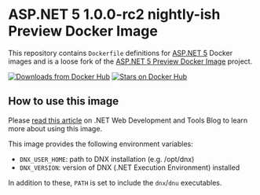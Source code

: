 # ASP.NET 5 1.0.0-rc2 nightly-ish Preview Docker Image

This repository contains `Dockerfile` definitions for [ASP.NET 5](https://github.com/aspnet/home) Docker images and is a loose fork of the [ASP.NET 5 Preview Docker Image](https://github.com/aspnet/aspnet-docker) project.

[![Downloads from Docker Hub](https://img.shields.io/docker/pulls/sunside/aspnet.svg)](https://registry.hub.docker.com/u/sunside/aspnet)
[![Stars on Docker Hub](https://img.shields.io/docker/stars/sunside/aspnet.svg)](https://registry.hub.docker.com/u/sunside/aspnet)

## How to use this image

Please [read this article](http://blogs.msdn.com/b/webdev/archive/2015/01/14/running-asp-net-5-applications-in-linux-containers-with-docker.aspx) on .NET Web Development and Tools Blog to learn more about using this image.

This image provides the following environment variables:

* `DNX_USER_HOME`: path to DNX installation (e.g. /opt/dnx)
* `DNX_VERSION`: version of DNX (.NET Execution Environment) installed

In addition to these, `PATH` is set to include the `dnx`/`dnu` executables.
